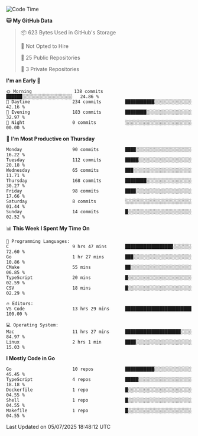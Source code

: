 <!--START_SECTION:waka-->
![Code Time](http://img.shields.io/badge/Code%20Time-1%2C312%20hrs%2036%20mins-blue)

**🐱 My GitHub Data** 

> 📦 623 Bytes Used in GitHub's Storage 
 > 
> 🚫 Not Opted to Hire
 > 
> 📜 25 Public Repositories 
 > 
> 🔑 3 Private Repositories 
 > 
**I'm an Early 🐤** 

```text
🌞 Morning                138 commits         ██████░░░░░░░░░░░░░░░░░░░   24.86 % 
🌆 Daytime                234 commits         ███████████░░░░░░░░░░░░░░   42.16 % 
🌃 Evening                183 commits         ████████░░░░░░░░░░░░░░░░░   32.97 % 
🌙 Night                  0 commits           ░░░░░░░░░░░░░░░░░░░░░░░░░   00.00 % 
```
📅 **I'm Most Productive on Thursday** 

```text
Monday                   90 commits          ████░░░░░░░░░░░░░░░░░░░░░   16.22 % 
Tuesday                  112 commits         █████░░░░░░░░░░░░░░░░░░░░   20.18 % 
Wednesday                65 commits          ███░░░░░░░░░░░░░░░░░░░░░░   11.71 % 
Thursday                 168 commits         ████████░░░░░░░░░░░░░░░░░   30.27 % 
Friday                   98 commits          ████░░░░░░░░░░░░░░░░░░░░░   17.66 % 
Saturday                 8 commits           ░░░░░░░░░░░░░░░░░░░░░░░░░   01.44 % 
Sunday                   14 commits          █░░░░░░░░░░░░░░░░░░░░░░░░   02.52 % 
```


📊 **This Week I Spent My Time On** 

```text
💬 Programming Languages: 
C                        9 hrs 47 mins       ██████████████████░░░░░░░   72.60 % 
Go                       1 hr 27 mins        ███░░░░░░░░░░░░░░░░░░░░░░   10.86 % 
CMake                    55 mins             ██░░░░░░░░░░░░░░░░░░░░░░░   06.85 % 
TypeScript               20 mins             █░░░░░░░░░░░░░░░░░░░░░░░░   02.59 % 
CSV                      18 mins             █░░░░░░░░░░░░░░░░░░░░░░░░   02.29 % 

🔥 Editors: 
VS Code                  13 hrs 29 mins      █████████████████████████   100.00 % 

💻 Operating System: 
Mac                      11 hrs 27 mins      █████████████████████░░░░   84.97 % 
Linux                    2 hrs 1 min         ████░░░░░░░░░░░░░░░░░░░░░   15.03 % 
```

**I Mostly Code in Go** 

```text
Go                       10 repos            ███████████░░░░░░░░░░░░░░   45.45 % 
TypeScript               4 repos             █████░░░░░░░░░░░░░░░░░░░░   18.18 % 
Dockerfile               1 repo              █░░░░░░░░░░░░░░░░░░░░░░░░   04.55 % 
Shell                    1 repo              █░░░░░░░░░░░░░░░░░░░░░░░░   04.55 % 
Makefile                 1 repo              █░░░░░░░░░░░░░░░░░░░░░░░░   04.55 % 
```




 Last Updated on 05/07/2025 18:48:12 UTC
<!--END_SECTION:waka-->
